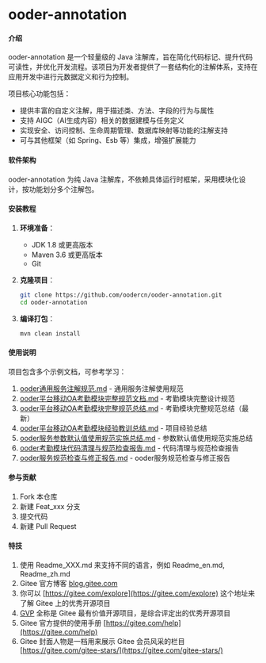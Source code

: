 # ooder-annotation

#### 介绍
ooder-annotation 是一个轻量级的 Java 注解库，旨在简化代码标记、提升代码可读性，并优化开发流程。该项目为开发者提供了一套结构化的注解体系，支持在应用开发中进行元数据定义和行为控制。

项目核心功能包括：
- 提供丰富的自定义注解，用于描述类、方法、字段的行为与属性
- 支持 AIGC（AI生成内容）相关的数据建模与任务定义
- 实现安全、访问控制、生命周期管理、数据库映射等功能的注解支持
- 可与其他框架（如 Spring、Esb 等）集成，增强扩展能力

#### 软件架构
ooder-annotation 为纯 Java 注解库，不依赖具体运行时框架，采用模块化设计，按功能划分多个注解包。

#### 安装教程

1. **环境准备**：
   - JDK 1.8 或更高版本
   - Maven 3.6 或更高版本
   - Git

2. **克隆项目**：
   ```bash
   git clone https://github.com/oodercn/ooder-annotation.git
   cd ooder-annotation
   ```

3. **编译打包**：
   ```bash
   mvn clean install
   ```

#### 使用说明

项目包含多个示例文档，可参考学习：
1. [ooder通用服务注解规范.md](ooder通用服务注解规范.md) - 通用服务注解使用规范
2. [ooder平台移动OA考勤模块完整规范文档.md](ooder平台移动OA考勤模块完整规范文档.md) - 考勤模块完整设计规范
3. [ooder平台移动OA考勤模块完整规范总结.md](ooder平台移动OA考勤模块完整规范总结.md) - 考勤模块完整规范总结（最新）
4. [ooder平台移动OA考勤模块经验教训总结.md](ooder平台移动OA考勤模块经验教训总结.md) - 项目经验总结
5. [ooder服务参数默认值使用规范实施总结.md](ooder服务参数默认值使用规范实施总结.md) - 参数默认值使用规范实施总结
6. [ooder考勤模块代码清理与规范检查报告.md](ooder考勤模块代码清理与规范检查报告.md) - 代码清理与规范检查报告
7. [ooder服务规范检查与修正报告.md](ooder服务规范检查与修正报告.md) - ooder服务规范检查与修正报告

#### 参与贡献

1.  Fork 本仓库
2.  新建 Feat_xxx 分支
3.  提交代码
4.  新建 Pull Request


#### 特技

1.  使用 Readme\_XXX.md 来支持不同的语言，例如 Readme\_en.md, Readme\_zh.md
2.  Gitee 官方博客 [blog.gitee.com](https://blog.gitee.com)
3.  你可以 [https://gitee.com/explore](https://gitee.com/explore) 这个地址来了解 Gitee 上的优秀开源项目
4.  [GVP](https://gitee.com/gvp) 全称是 Gitee 最有价值开源项目，是综合评定出的优秀开源项目
5.  Gitee 官方提供的使用手册 [https://gitee.com/help](https://gitee.com/help)
6.  Gitee 封面人物是一档用来展示 Gitee 会员风采的栏目 [https://gitee.com/gitee-stars/](https://gitee.com/gitee-stars/)
